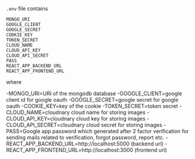 ```.env``` file contains <br/>
```
MONGO_URI
GOOGLE_CLIENT
GOOGLE_SECRET
COOKIE_KEY
TOKEN_SECRET
CLOUD_NAME
CLOUD_API_KEY
CLOUD_API_SECRET
PASS
REACT_APP_BACKEND_URL
REACT_APP_FRONTEND_URL
```

where <br/>

-MONGO_URI=URI of the mongodb database
-GOOGLE_CLIENT=google client id for google oauth
-GOOGLE_SECRET=google secret for google oauth
-COOKIE_KEY=key of the cookie
-TOKEN_SECRET=token secret
-CLOUD_NAME=cloudnary cloud name for storing images
-CLOUD_API_KEY=cloudnary cloud key for storing images
-CLOUD_API_SECRET=cloudnary cloud secret for storing images
-PASS=Google app password which generated after 2 factor verification for sending mails related to verification, forgot password, report etc.
-REACT_APP_BACKEND_URL=http://localhost:5000 (backend url)
-REACT_APP_FRONTEND_URL=http://localhost:3000 (frontend url)
